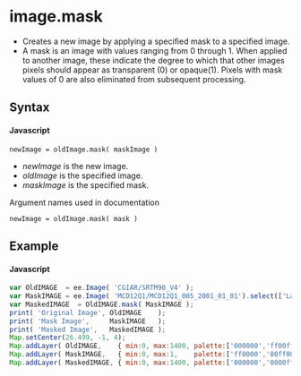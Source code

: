 # image.mask
- Creates a new image by applying a specified mask to a specified image. 
- A mask is an image with values ranging from 0 through 1. When applied to another image, these indicate the degree to which that other images pixels should appear as transparent (0) or opaque(1). Pixels with mask values of 0 are also eliminated from subsequent processing.

## Syntax

#### Javascript
```
newImage = oldImage.mask( maskImage )
```

- *newImage* is the new image.
- *oldImage* is the specified image.
- *maskImage* is the specified mask.

Argument names used in documentation
```
newImage = oldImage.mask( mask )
```


## Example

#### Javascript
```javascript
var OldIMAGE  = ee.Image( 'CGIAR/SRTM90_V4' );
var MaskIMAGE = ee.Image( 'MCD12Q1/MCD12Q1_005_2001_01_01').select(['Land_Cover_Type_1']).neq(9);
var MaskedIMAGE  = OldIMAGE.mask( MaskIMAGE );
print( 'Original Image', OldIMAGE    );  
print( 'Mask Image',     MaskIMAGE   );  
print( 'Masked Image',   MaskedIMAGE );  
Map.setCenter(26.499, -1, 4);
Map.addLayer( OldIMAGE,    { min:0, max:1400, palette:['000000','ff00ff']}, 'Original Elevation' );
Map.addLayer( MaskIMAGE,   { min:0, max:1,    palette:['ff0000','00ff00']}, 'Mask Elevation'     ); 
Map.addLayer( MaskedIMAGE, { min:0, max:1400, palette:['000000','0000ff']}, 'Masked Elevation'   );  
```
